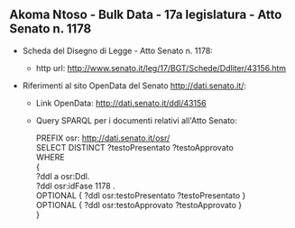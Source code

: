 ## Akoma Ntoso - Bulk Data - 17a legislatura - Atto Senato n. 1178 ##

* Scheda del Disegno di Legge - Atto Senato n. 1178:
	* http url: http://www.senato.it/leg/17/BGT/Schede/Ddliter/43156.htm

* Riferimenti al sito OpenData del Senato http://dati.senato.it/:
	* Link OpenData: http://dati.senato.it/ddl/43156
	* Query SPARQL per i documenti relativi all'Atto Senato:

        PREFIX osr: <http://dati.senato.it/osr/>  
		SELECT DISTINCT ?testoPresentato ?testoApprovato  
		WHERE  
		{  
		    ?ddl a osr:Ddl.  
		    ?ddl osr:idFase 1178 .  
		    OPTIONAL { ?ddl osr:testoPresentato ?testoPresentato }  
		    OPTIONAL { ?ddl osr:testoApprovato ?testoApprovato }  
		}
		